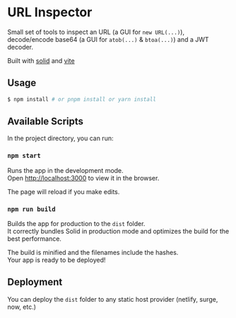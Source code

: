 # URL Inspector

Small set of tools to inspect an URL (a GUI for `new URL(...)`), decode/encode base64 (a GUI for `atob(...)` & `btoa(...)`) and a JWT decoder.

Built with [solid](https://github.com/ryansolid/solid) and [vite](https://github.com/vitejs/vite)

## Usage

```bash
$ npm install # or pnpm install or yarn install
```

## Available Scripts

In the project directory, you can run:

### `npm start`

Runs the app in the development mode.<br>
Open [http://localhost:3000](http://localhost:3000) to view it in the browser.

The page will reload if you make edits.<br>

### `npm run build`

Builds the app for production to the `dist` folder.<br>
It correctly bundles Solid in production mode and optimizes the build for the best performance.

The build is minified and the filenames include the hashes.<br>
Your app is ready to be deployed!

## Deployment

You can deploy the `dist` folder to any static host provider (netlify, surge, now, etc.)
